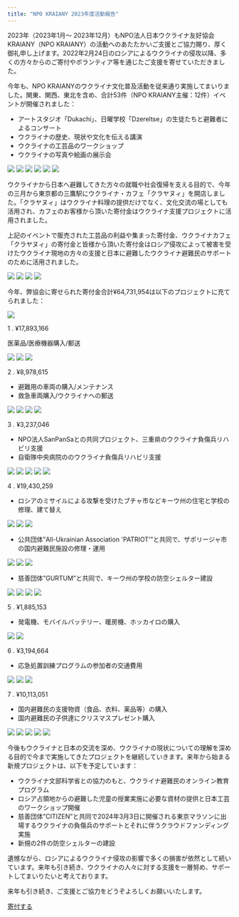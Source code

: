```yaml
---
title: "NPO KRAIANY 2023年度活動報告"
---
```


2023年（2023年1月～ 2023年12月）もNPO法人日本ウクライナ友好協会 KRAIANY（NPO KRAIANY）の活動へのあたたかいご支援とご協力賜り、厚く御礼申し上げます。2022年2月24日のロシアによるウクライナの侵攻以降、多くの方々からのご寄付やボランティア等を通じたご支援を寄せていただきました。

今年も、NPO KRAIANYのウクライナ文化普及活動を従来通り実施してまいりました。関東、関西、東北を含め、合計53件（NPO KRAIANY主催：12件）イベントが開催されました：

* アートスタジオ「Dukachi」、日曜学校「Dzereltse」の生徒たちと避難者によるコンサート
* ウクライナの歴史、現状や文化を伝える講演
* ウクライナの工芸品のワークショップ
* ウクライナの写真や絵画の展示会

<div class="gallery">
  <img src="/assets/images/annual_report_2023/image20.jpg" />
  <img src="/assets/images/annual_report_2023/image8.jpg" />
  <img src="/assets/images/annual_report_2023/image2.jpg" />
  <img src="/assets/images/annual_report_2023/image16.jpg" />
  <img src="/assets/images/annual_report_2023/image15.jpg" />
  <img src="/assets/images/annual_report_2023/image19.jpg" />
</div>

ウクライナから日本へ避難してきた方々の就職や社会復帰を支える目的で、今年の三月から東京都の三鷹駅にウクライナ・カフェ「クラヤヌィ」を開店しました。「クラヤヌィ」はウクライナ料理の提供だけでなく、文化交流の場としても活用され、カフェのお客様から頂いた寄付金はウクライナ支援プロジェクトに活用されました。

上記のイベントで販売された工芸品の利益や集まった寄付金、ウクライナカフェ「クラヤヌィ」の寄付金と皆様から頂いた寄付金はロシア侵攻によって被害を受けたウクライナ現地の方々の支援と日本に避難したウクライナ避難民のサポートのために活用されました。

<div class="gallery">
  <img src="/assets/images/annual_report_2023/image12.jpg" />
  <img src="/assets/images/annual_report_2023/image28.jpg" />
  <img src="/assets/images/annual_report_2023/image1.jpg" />
  <img src="/assets/images/annual_report_2023/image37.png" />
</div>


今年、弊協会に寄せられた寄付金合計¥64,731,954は以下のプロジェクトに充てられました：

<div class="gallery">
  <img src="/assets/images/annual_report_2023/chart.ja.png" />
</div>

1 . ¥17,893,166

医薬品/医療機器購入/郵送

<div class="gallery">
  <img src="/assets/images/annual_report_2023/image4.png" />
  <img src="/assets/images/annual_report_2023/image43.jpg" />
  <img src="/assets/images/annual_report_2023/image26.jpg" />
</div>



2 . ¥8,978,615

* 避難用の車両の購入/メンテナンス
* 救急車両購入/ウクライナへの郵送

<div class="gallery">
  <img src="/assets/images/annual_report_2023/image14.jpg" />
  <img src="/assets/images/annual_report_2023/image9.jpg" />
  <img src="/assets/images/annual_report_2023/image23.jpg" />
  <img src="/assets/images/annual_report_2023/image35.jpg" />
</div>

3 . ¥3,237,046

* NPO法人SanPanSaとの共同プロジェクト、三重県のウクライナ負傷兵リハビリ支援
* 自衛隊中央病院ののウクライナ負傷兵リハビリ支援

<div class="gallery">
  <img src="/assets/images/annual_report_2023/image41.png" />
  <img src="/assets/images/annual_report_2023/image3.jpg" />
  <img src="/assets/images/annual_report_2023/image24.jpg" />
  <img src="/assets/images/annual_report_2023/image32.jpg" />
  <img src="/assets/images/annual_report_2023/image6.jpg" />
</div>

4 . ¥19,430,259

* ロシアのミサイルによる攻撃を受けたブチャ市などキーウ州の住宅と学校の修理、建て替え

<div class="gallery">
  <img src="/assets/images/annual_report_2023/image33.jpg" />
  <img src="/assets/images/annual_report_2023/image7.jpg" />
  <img src="/assets/images/annual_report_2023/image27.jpg" />
</div>

* 公共団体”All-Ukrainian Association 'PATRIOT’”と共同で、ザポリージャ市の国内避難民施設の修理・運用

<div class="gallery">
  <img src="/assets/images/annual_report_2023/image39.jpg" />
  <img src="/assets/images/annual_report_2023/image42.jpg" />
  <img src="/assets/images/annual_report_2023/image13.jpg" />
</div>

* 慈善団体”GURTUM”と共同で、キーウ州の学校の防空シェルター建設

<div class="gallery">
  <img src="/assets/images/annual_report_2023/image21.png" />
  <img src="/assets/images/annual_report_2023/image11.jpg" />
  <img src="/assets/images/annual_report_2023/image17.jpg" />
  <img src="/assets/images/annual_report_2023/image30.jpg" />
</div>

5 . ¥1,885,153

* 発電機、モバイルバッテリー、暖房機、ホッカイロの購入

<div class="gallery">
  <img src="/assets/images/annual_report_2023/image36.png" />
  <img src="/assets/images/annual_report_2023/image29.jpg" />
</div>

6 . ¥3,194,664

* 応急処置訓練プログラムの参加者の交通費用

<div class="gallery">
  <img src="/assets/images/annual_report_2023/image18.jpg" />
  <img src="/assets/images/annual_report_2023/image38.jpg" />
  <img src="/assets/images/annual_report_2023/image22.jpg" />
</div>

7 . ¥10,113,051

* 国内避難民の支援物資（食品、衣料、薬品等）の購入
* 国内避難民の子供達にクリスマスプレゼント購入

<div class="gallery">
  <img src="/assets/images/annual_report_2023/image44.png" />
  <img src="/assets/images/annual_report_2023/image31.jpg" />
  <img src="/assets/images/annual_report_2023/image25.jpg" />
  <img src="/assets/images/annual_report_2023/image40.jpg" />
  <img src="/assets/images/annual_report_2023/image10.jpg" />
</div>

今後もウクライナと日本の交流を深め、ウクライナの現状についての理解を深める目的で今まで実施してきたプロジェクトを継続していきます。来年から始まる新規プロジェクトは、以下を予定しています：

* ウクライナ文部科学省との協力のもと、ウクライナ避難民のオンライン教育プログラム
* ロシア占領地からの避難した児童の授業実施に必要な資材の提供と日本工芸のワークショップ開催
* 慈善団体”CITIZEN”と共同で2024年3月3日に開催される東京マラソンに出場するウクライナの負傷兵のサポートとそれに伴うクラウドファンディング実施
* 新規の2件の防空シェルターの建設

遺憾ながら、ロシアによるウクライナ侵攻の影響で多くの損害が依然として続いています。来年も引き続き、ウクライナの人々に対する支援を一層努め、サポートしてまいりたいと考えております。

来年も引き続き、ご支援とご協力をどうぞよろしくお願いいたします。

<div class="sticky-donate">
  <a class="cta" href="/ja/donate.html">寄付する</a>
</div>
